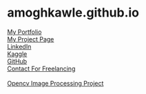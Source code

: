 # amoghkawle.github.io
[My Portfolio](https://amogh9594.github.io/amoghkawle.github.io/#)<br/> 
[My Project Page](https://amogh9594.github.io/gitflame.github.io/) <br/>
[LinkedIn](https://www.linkedin.com/in/amogh-kawle-939716113/) <br/>
[Kaggle](https://www.kaggle.com/amogh0810) <br/>
[GitHub](https://github.com/amogh9594) <br/>
[Contact For Freelancing](https://www.upwork.com/o/profiles/users/~01c846777141d79190/) <br/><br/>
[Opencv Image Processing Project](https://blurplate.herokuapp.com/) 
